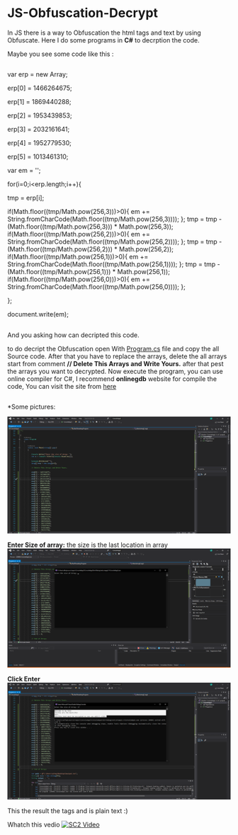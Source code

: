 # JS-Obfuscation-Decrypt
In JS there is a way to Obfuscation the html tags and text by using Obfuscate. Here I do some programs in **C#** to decrption the code.

Maybe you see some code like this :
##

var erp = new Array;

erp[0] = 1466264675;

erp[1] = 1869440288;

erp[2] = 1953439853;

erp[3] = 2032161641;

erp[4] = 1952779530;

erp[5] = 1013461310;

var em = '';

for(i=0;i<erp.length;i++){

tmp = erp[i];

if(Math.floor((tmp/Math.pow(256,3)))>0){
em += String.fromCharCode(Math.floor((tmp/Math.pow(256,3))));
};
tmp = tmp - (Math.floor((tmp/Math.pow(256,3))) * Math.pow(256,3));
if(Math.floor((tmp/Math.pow(256,2)))>0){
em += String.fromCharCode(Math.floor((tmp/Math.pow(256,2))));
};
tmp = tmp - (Math.floor((tmp/Math.pow(256,2))) * Math.pow(256,2));
if(Math.floor((tmp/Math.pow(256,1)))>0){
em += String.fromCharCode(Math.floor((tmp/Math.pow(256,1))));
};
tmp = tmp - (Math.floor((tmp/Math.pow(256,1))) * Math.pow(256,1));
if(Math.floor((tmp/Math.pow(256,0)))>0){
em += String.fromCharCode(Math.floor((tmp/Math.pow(256,0))));
};
	
};

document.write(em);

##
And you asking how can decripted this code.

to do decript the Obfuscation open  With [Program.cs](https://github.com/Ahmad-Faqehi/JS-Obfuscation-Decrypt/blob/master/Program.cs) file and copy the all Source code.
After that you have to replace the arrays, delete  the all arrays start from comment **// Delete This Arrays and Write Yours.**
after that pest the arrays you want to decrypted.
Now execute the program, you can use online compiler for C#, I recommend **onlinegdb** website for compile the code, You can visit the site from [here](https://www.onlinegdb.com/online_csharp_compiler)
## 


*Some pictures:

![enter image description here](https://raw.githubusercontent.com/Ahmad-Faqehi/JS-Obfuscation-Decrypt/master/Screenshot/Csharp-1.png)

**Enter Size of array:** the size is the last location in array
![enter image description here](https://raw.githubusercontent.com/Ahmad-Faqehi/JS-Obfuscation-Decrypt/master/Screenshot/Csharp-2.png)

**Click Enter**
![enter image description here](https://raw.githubusercontent.com/Ahmad-Faqehi/JS-Obfuscation-Decrypt/master/Screenshot/Csharp-3.png)

This the result the tags and is plain text :)

Whatch this vedio 
 [![SC2 Video](https://img.youtube.com/vi/--b-9HrKK6w/0.jpg)](http://www.youtube.com/watch?v=--xTBMPzyKcUI)

